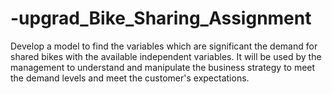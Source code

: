 # -upgrad_Bike_Sharing_Assignment
Develop a model to find the variables which are significant the demand for shared bikes with the available independent variables. It will be used by the management to understand and manipulate the business strategy to meet the demand levels and meet the customer's expectations.
